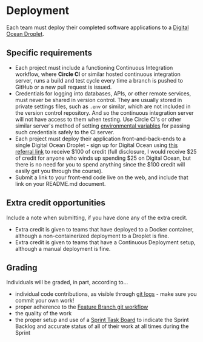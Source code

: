 # Deployment

Each team must deploy their completed software applications to a [Digital Ocean Droplet](https://www.digitalocean.com/products/droplets/).

## Specific requirements

- Each project must include a functioning Continuous Integration workflow, where **Circle CI** or similar hosted continuous integration server, runs a build and test cycle every time a branch is pushed to GitHub or a new pull request is issued.
- Credentials for logging into databases, APIs, or other remote services, must never be shared in version control. They are usually stored in private settings files, such as `.env` or similar, which are not included in the version control repository. And so the continuous integration server will not have access to them when testing. Use Circle CI's or other similar server's method of setting [environmental variables](https://circleci.com/docs/2.0/env-vars/#setting-an-environment-variable-in-a-project) for passing such credentials safely to the CI server.
- Each project must deploy their application front-and-back-ends to a single Digital Ocean Droplet - sign up for Digital Ocean using [this referral link](https://m.do.co/c/4d1066078eb0) to receive $100 of credit (full disclosure, I would receive $25 of credit for anyone who winds up spending $25 on Digital Ocean, but there is no need for you to spend anything since the $100 credit will easily get you through the course).
- Submit a link to your front-end code live on the web, and include that link on your README.md document.

## Extra credit opportunities

Include a note when submitting, if you have done any of the extra credit.

- Extra credit is given to teams that have deployed to a Docker container, although a non-containerized deployment to a Droplet is fine.
- Extra credit is given to teams that have a Continuous Deployment setup, although a manual deployment is fine.

## Grading

Individuals will be graded, in part, according to...

- individual code contributions, as visible through [git logs](https://github.com/bloombar/git-developer-contribution-analysis) - make sure you commit your own work!
- proper adherence to the [Feature Branch git workflow](https://knowledge.kitchen/Feature_branch_version_control_workflow)
- the quality of the work
- the proper setup and use of a [Sprint Task Board](https://knowledge.kitchen/GitHub_for_team_collaboration#Project_boards) to indicate the Sprint Backlog and accurate status of all of their work at all times during the Sprint
